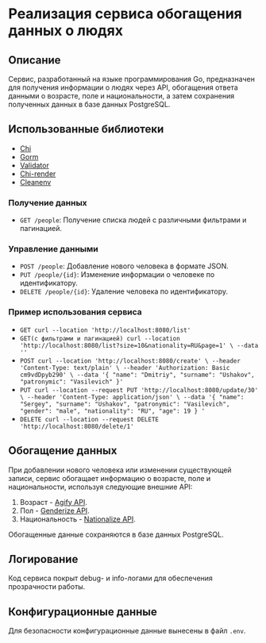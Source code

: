 # Реализация сервиса обогащения данных о людях

## Описание

Сервис, разработанный на языке программирования Go, 
предназначен для получения информации о людях через API, 
обогащения ответа данными о возрасте, поле и национальности, 
а затем сохранения полученных данных в базе данных PostgreSQL.

## Использованные библиотеки
- [Chi](https://github.com/go-chi/chi/)
- [Gorm](https://github.com/go-gorm/gorm)
- [Validator](https://pkg.go.dev/github.com/go-playground/validator/v10)
- [Chi-render](https://github.com/go-chi/render)
- [Cleanenv](https://github.com/ilyakaznacheev/cleanenv)

### Получение данных
- `GET /people`: Получение списка людей с различными фильтрами и пагинацией.

### Управление данными
- `POST /people`: Добавление нового человека в формате JSON.
- `PUT /people/{id}`: Изменение информации о человеке по идентификатору.
- `DELETE /people/{id}`: Удаление человека по идентификатору.

### Пример использования сервиса
- `GET curl --location 'http://localhost:8080/list'`
- `GET(с фильтрами и пагинацией) curl --location 'http://localhost:8080/list?size=10&nationality=RU&page=1' \
  --data ''`
- `POST curl --location 'http://localhost:8080/create' \
  --header 'Content-Type: text/plain' \
  --header 'Authorization: Basic cm9vdDpyb290' \
  --data '{
  "name": "Dmitriy",
  "surname": "Ushakov",
  "patronymic": "Vasilevich"
  }'`
- `PUT curl --location --request PUT 'http://localhost:8080/update/30' \
  --header 'Content-Type: application/json' \
  --data '{
  "name": "Sergey",
  "surname": "Ushakov",
  "patronymic": "Vasilevich",
  "gender": "male",
  "nationality": "RU",
  "age": 19
  }
  '`
- `DELETE curl --location --request DELETE 'http://localhost:8080/delete/1'`

## Обогащение данных

При добавлении нового человека или изменении существующей записи, сервис обогащает информацию о возрасте, поле и национальности, используя следующие внешние API:
1. Возраст - [Agify API](https://api.agify.io/?name=Dmitriy).
2. Пол - [Genderize API](https://api.genderize.io/?name=Dmitriy).
3. Национальность - [Nationalize API](https://api.nationalize.io/?name=Dmitriy).

Обогащенные данные сохраняются в базе данных PostgreSQL.

## Логирование

Код сервиса покрыт debug- и info-логами для обеспечения прозрачности работы.

## Конфигурационные данные

Для безопасности конфигурационные данные вынесены в файл `.env`.